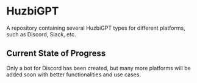 # HuzbiGPT

A repository containing several HuzbiGPT types for different platforms, such as Discord, Slack, etc.

## Current State of Progress

Only a bot for Discord has been created, but many more platforms will be added soon with better functionalities and use cases.
